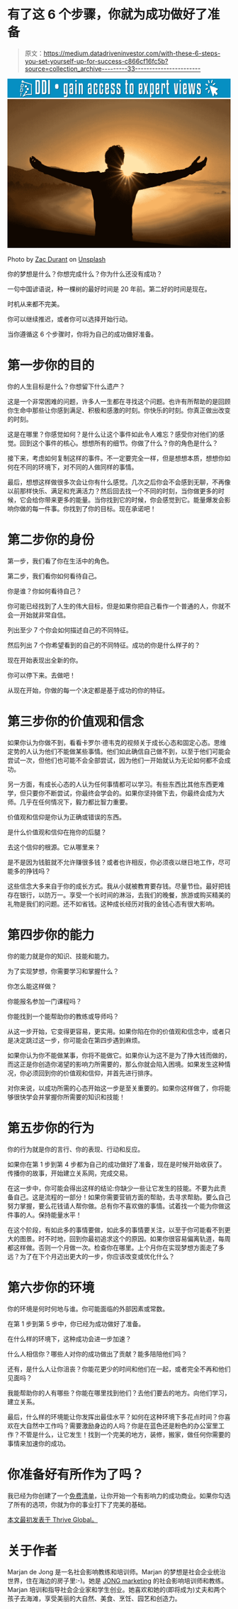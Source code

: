 # 有了这 6 个步骤，你就为成功做好了准备

> 原文：<https://medium.datadriveninvestor.com/with-these-6-steps-you-set-yourself-up-for-success-c866cf16fc5b?source=collection_archive---------33----------------------->

[![](img/bbebc3950fa59412b4a242fbfb069b54.png)](http://www.track.datadriveninvestor.com/1126A)![](img/1cc87e19289d972a98cfa8e4608dba67.png)

Photo by [Zac Durant](https://unsplash.com/photos/_6HzPU9Hyfg?utm_source=unsplash&utm_medium=referral&utm_content=creditCopyText) on [Unsplash](https://unsplash.com/search/photos/success?utm_source=unsplash&utm_medium=referral&utm_content=creditCopyText)

你的梦想是什么？你想完成什么？你为什么还没有成功？

一句中国谚语说，种一棵树的最好时间是 20 年前。第二好的时间是现在。

时机从来都不完美。

你可以继续推迟，或者你可以选择开始行动。

当你遵循这 6 个步骤时，你将为自己的成功做好准备。

# **第一步你的目的**

你的人生目标是什么？你想留下什么遗产？

这是一个非常困难的问题，许多人一生都在寻找这个问题。也许有所帮助的是回顾你生命中那些让你感到满足、积极和感激的时刻。你快乐的时刻。你真正做出改变的时刻。

这是在哪里？你感觉如何？是什么让这个事件如此令人难忘？感受你对他们的感觉。回到这个事件的核心。想想所有的细节。你做了什么？你的角色是什么？

接下来，考虑如何复制这样的事件。不一定要完全一样，但是想想本质，想想你如何在不同的环境下，对不同的人做同样的事情。

最后，想想这样做很多次会让你有什么感觉。几次之后你会不会感到无聊，不再像以前那样快乐、满足和充满活力？然后回去找一个不同的时刻，当你做更多的时候，它会给你带来更多的能量。当你找到它的时候，你会感觉到它。能量爆发会影响你做的每一件事。你找到了你的目标。现在承诺吧！

# **第二步你的身份**

第一步，我们看了你在生活中的角色。

第二步，我们看你如何看待自己。

你是谁？你如何看待自己？

你可能已经找到了人生的伟大目标，但是如果你把自己看作一个普通的人，你就不会一开始就非常自信。

列出至少 7 个你会如何描述自己的不同特征。

然后列出 7 个你希望看到的自己的不同特征。成功的你是什么样子的？

现在开始表现出全新的你。

你可以停下来。去做吧！

从现在开始，你做的每一个决定都是基于成功的你的特征。

# **第三步你的价值观和信念**

如果你认为你做不到，看看卡罗尔·德韦克的视频关于成长心态和固定心态。思维定势的人认为他们不能做某些事情。他们如此确信自己做不到，以至于他们可能会尝试一次，但他们也可能不会全部尝试，因为他们一开始就认为无论如何都不会成功。

另一方面，有成长心态的人认为任何事情都可以学习。有些东西比其他东西更难学，但只要你不断尝试，你最终会学会的。如果你坚持做下去，你最终会成为大师。几乎在任何情况下，毅力都比智力重要。

价值观和信仰是你认为正确或错误的东西。

是什么价值观和信仰在拖你的后腿？

去这个信仰的根源。它从哪里来？

是不是因为钱脏就不允许赚很多钱？或者也许相反，你必须夜以继日地工作，尽可能多的挣钱吗？

这些信念大多来自于你的成长方式。我从小就被教育要存钱。尽量节俭。最好把钱存在银行，以防万一。享受一个长时间的淋浴，去我们的晚餐，旅游或购买精美的礼物是我们的问题。还不如省钱。这种成长经历对我的金钱心态有很大影响。

# **第四步你的能力**

你的能力就是你的知识、技能和能力。

为了实现梦想，你需要学习和掌握什么？

你怎么能这样做？

你能报名参加一门课程吗？

你能找到一个能帮助你的教练或导师吗？

从这一步开始，它变得更容易，更实用。如果你陷在你的价值观和信念中，或者只是决定跳过这一步，你可能会在第四步遇到麻烦。

如果你认为你不能做某事，你将不能做它。如果你认为这不是为了挣大钱而做的，而这正是你创造你渴望的影响力所需要的，那么你就会陷入困境。如果发生这种情况，你必须回到你的价值观和信仰，并首先进行排序。

对你来说，以成功所需的心态开始这一步是至关重要的。如果你这样做了，你将能够很快学会并掌握你所需要的知识和技能！

# **第五步你的行为**

你的行为就是你的言行、你的表现、行动和反应。

如果你在第 1 步到第 4 步都为自己的成功做好了准备，现在是时候开始收获了。传播你的故事，开始建立关系网，完成交易。

在这一步中，你可能会得出这样的结论:你缺少一些让它发生的技能。不要为此责备自己。这是流程的一部分！如果你需要营销方面的帮助，去寻求帮助。要么自己努力掌握，要么花钱请人帮你做。总有你不喜欢做的事情。试着找一个能为你做这件事的人。保持能量水平！

在这个阶段，有如此多的事情要做，如此多的事情要关注，以至于你可能看不到更大的图景。时不时地，回到你最初追求这个的原因。如果你很容易偏离轨道，每周都这样做。否则一个月做一次。检查你在哪里。上个月你在实现梦想方面走了多远？为了在下个月迈出更大的一步，你应该改变或优化什么？

# **第六步你的环境**

你的环境是何时何地与谁。你可能面临的外部因素或常数。

在第 1 步到第 5 步中，你已经为成功做好了准备。

在什么样的环境下，这种成功会进一步加速？

什么人相信你？哪些人对你的成功做出了贡献？能多陪陪他们吗？

还有，是什么人让你沮丧？你能花更少的时间和他们在一起，或者完全不再和他们见面吗？

我能帮助你的人有哪些？你能在哪里找到他们？去他们要去的地方。向他们学习，建立关系。

最后，什么样的环境能让你发挥出最佳水平？如何在这种环境下多花点时间？你喜欢在大自然中工作吗？需要激励身边的人吗？你是在蓝色还是粉色的办公室里工作？不管是什么，让它发生！找到一个完美的地方，装修，搬家，做任何你需要的事情来加速你的成功。

# **你准备好有所作为了吗？**

我已经为你创建了一个[免费清单](https://jongmarketing.us19.list-manage.com/subscribe?u=d739f47bb4d8ed68c008cefde&id=ab45da3dd9)，让你开始一个有影响力的成功商业。如果你勾选了所有的选项，你就为你的事业打下了完美的基础。

[本文最初发表于 Thrive Global。](https://thriveglobal.com/stories/with-these-6-steps-you-set-yourself-up-for-success/)

# 关于作者

Marjan de Jong 是一名社会影响教练和培训师。Marjan 的梦想是社会企业统治世界，住在海边的房子里:-)。她是 [JONG marketing](https://jongmarketing.com/) 的社会影响培训师和教练。Marjan 培训和指导社会企业家和学生创业。她喜欢和她的(即将成为)丈夫和两个孩子去海滩，享受美丽的大自然、美食、烹饪、园艺和创造力。